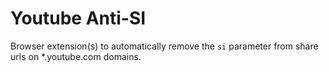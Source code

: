 # Youtube Anti-SI

Browser extension(s) to automatically remove the `si` parameter from share urls on *.youtube.com  domains.